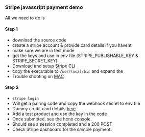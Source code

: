 ### Stripe javascript payment demo

All we need to do is 

#### Step 1

- download the source code 
- create a stripe account & provide card details if you havent
- make sure we are in test mode
- get the keys and use in env file  (STRIPE_PUBLISHABLE_KEY & STRIPE_SECRET_KEY)
- Download and setup [Stripe CLI](https://docs.stripe.com/stripe-cli) 
- copy the executable to `/usr/local/bin` and expand the 
- Trouble shooting on [MAC](https://www.lifewire.com/fix-developer-cannot-be-verified-error-5183898)

#### Step 2

- `stripe login`
- Will get a pairing code and copy the webhook secret to env file 
- Dummy credit card details [here](https://docs.stripe.com/testing)
- Add a test product and use the key in the code 
- Once submitted, see the hono console.
- Should see a session completed and a 200 POST 
- Check Stripe dashboard for the sample payment. 